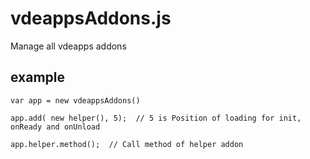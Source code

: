 # vdeappsAddons.js

Manage all vdeapps addons

## example
 
 ```
 var app = new vdeappsAddons()
 
 app.add( new helper(), 5);  // 5 is Position of loading for init, onReady and onUnload
 
 app.helper.method();  // Call method of helper addon
 ```
 
 
